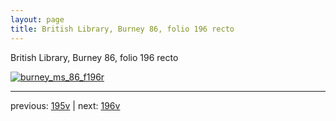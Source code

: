 ```yaml
---
layout: page
title: British Library, Burney 86, folio 196 recto
---
```


British Library, Burney 86, folio 196 recto

[![burney_ms_86_f196r](http://www.homermultitext.org/iipsrv?IIIF=/project/homer/pyramidal/deepzoom/bl/burney86imgs/v1/burney_ms_86_f196r.tif/full/800,/0/default.jpg)](http://www.homermultitext.org/ict2/?urn=urn:cite2:bl:burney86imgs.v1:burney_ms_86_f196r) 

---

previous:  [195v](../195v/) | next: [196v](../196v/)